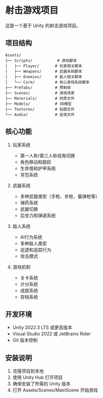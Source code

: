 # 射击游戏项目

这是一个基于 Unity 的射击游戏项目。

## 项目结构

```
Assets/
├── Scripts/           # 游戏脚本
│   ├── Player/       # 玩家相关脚本
│   ├── Weapons/      # 武器系统脚本
│   ├── Enemies/      # 敌人相关脚本
│   └── Core/         # 核心游戏系统脚本
├── Prefabs/          # 预制体
├── Scenes/           # 游戏场景
├── Materials/        # 材质文件
├── Models/           # 3D模型
├── Textures/         # 贴图文件
└── Audio/            # 音效文件
```

## 核心功能

1. 玩家系统
   - 第一人称/第三人称视角切换
   - 角色移动和跳跃
   - 生命值和护甲系统
   - 背包系统

2. 武器系统
   - 多种武器类型（手枪、步枪、霰弹枪等）
   - 弹药系统
   - 武器切换
   - 后坐力和弹道系统

3. 敌人系统
   - AI行为系统
   - 多种敌人类型
   - 巡逻和追踪行为
   - 攻击模式

4. 游戏机制
   - 关卡系统
   - 计分系统
   - 成就系统
   - 存档系统

## 开发环境

- Unity 2022.3 LTS 或更高版本
- Visual Studio 2022 或 JetBrains Rider
- Git 版本控制

## 安装说明

1. 克隆项目到本地
2. 使用 Unity Hub 打开项目
3. 确保安装了所需的 Unity 版本
4. 打开 Assets/Scenes/MainScene 开始游戏 